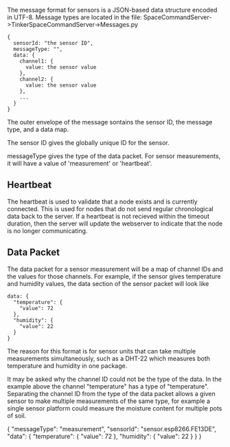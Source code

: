 The message format for sensors is a JSON-based data structure encoded in UTF-8.
Message types are located in the file: SpaceCommandServer->TinkerSpaceCommandServer->Messages.py
```
{
  sensorId: "the sensor ID",
  messageType: "",
  data: {
    channel1: {
      value: the sensor value
    },
    channel2: {
      value: the sensor value
    },
    ...
  }
}
```

The outer envelope of the message sontains the sensor ID, the
message type, and a data map.

The sensor ID gives the globally unique ID for the sensor.

messageType gives the type of the data packet. For sensor measurements, it will
have a value of 'measurement' or 'heartbeat'.

Heartbeat
---------
The heartbeat is used to validate that a node exists and is currently connected. This is used for nodes that do not send regular chronological data back to the server. If a heartbeat is not recieved within the timeout duration, then the server will update the webserver to indicate that the node is no longer communicating.

Data Packet
-----------
The data packet for a sensor measurement will be a map of channel IDs and the
values for those channels. For example, if the sensor gives temperature and
humidity values, the data section of the sensor packet will look like

```
data: {
  "temperature": {
    "value": 72
  },
  "humidity": {
    "value": 22
  }
}
```

The reason for this format is for sensor units that can take multiple
measurements simultaneously, such as a DHT-22 which measures both temperature
and humidity in one package.

It may be asked why the channel ID could not be the type of the data. In the
example above the channel "temperature" has a type of "temperature". Separating
the channel ID from the type of the data packet allows a given sensor to
make multiple measurements of the same type, for example a single sensor
platform could measure the moisture content for multiple pots of soil.

{
  "messageType": "measurement",
  "sensorId": "sensor.esp8266.FE13DE",
  "data": {
    "temperature": {
      "value": 72
    },
    "humidity": {
      "value": 22
    }
  }
}
